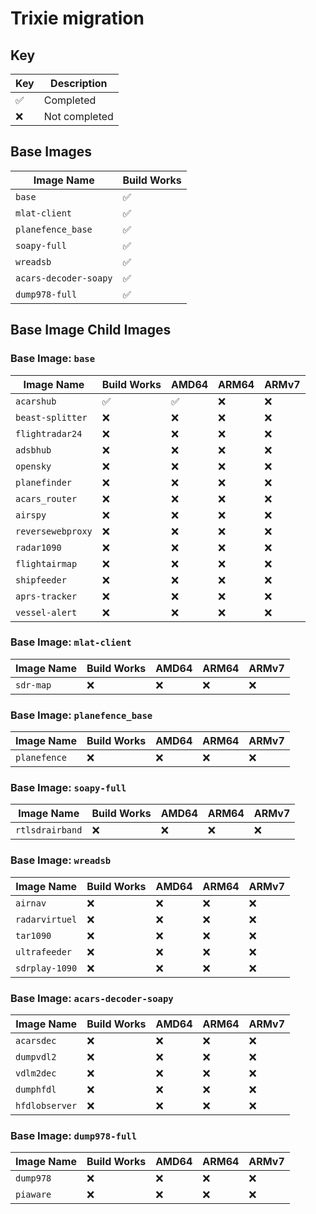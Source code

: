 # Trixie migration

## Key

| Key | Description |
| -- | -- |
| ✅ | Completed |
| ❌ | Not completed |

## Base Images

| Image Name | Build Works |
| -- | - |
| `base` | ✅ |
| `mlat-client` | ✅ |
| `planefence_base` | ✅ |
| `soapy-full` | ✅ |
| `wreadsb` | ✅ |
| `acars-decoder-soapy` | ✅ |
| `dump978-full` | ✅ |

## Base Image Child Images

### Base Image: `base`

| Image Name | Build Works | AMD64 | ARM64 | ARMv7 |
| -- | - | - | - | - |
| `acarshub` | ✅ | ✅ | ❌ | ❌ |
| `beast-splitter` | ❌ | ❌ | ❌ | ❌ |
| `flightradar24` | ❌ | ❌ | ❌ | ❌ |
| `adsbhub` | ❌ | ❌ | ❌ | ❌ |
| `opensky` | ❌ | ❌ | ❌ | ❌ |
| `planefinder` | ❌ | ❌ | ❌ | ❌ |
| `acars_router` | ❌ | ❌ | ❌ | ❌ |
| `airspy` | ❌ | ❌ | ❌ | ❌ |
| `reversewebproxy` | ❌ | ❌ | ❌ | ❌ |
| `radar1090` | ❌ | ❌ | ❌ | ❌ |
| `flightairmap` | ❌ | ❌ | ❌ | ❌ |
| `shipfeeder` | ❌ | ❌ | ❌ | ❌ |
| `aprs-tracker` | ❌ | ❌ | ❌ | ❌ |
| `vessel-alert` | ❌ | ❌ | ❌ | ❌ |

### Base Image: `mlat-client`

| Image Name | Build Works | AMD64 | ARM64 | ARMv7 |
| -- | - | - | - | - |
| `sdr-map` | ❌ | ❌ | ❌ | ❌ |

### Base Image: `planefence_base`

| Image Name | Build Works | AMD64 | ARM64 | ARMv7 |
| -- | - | - | - | - |
| `planefence` | ❌ | ❌ | ❌ | ❌ |

### Base Image: `soapy-full`

| Image Name | Build Works | AMD64 | ARM64 | ARMv7 |
| -- | - | - | - | - |
| `rtlsdrairband` | ❌ | ❌ | ❌ | ❌ |

### Base Image: `wreadsb`

| Image Name | Build Works | AMD64 | ARM64 | ARMv7 |
| -- | - | - | - | - |
| `airnav` | ❌ | ❌ | ❌ | ❌ |
| `radarvirtuel` | ❌ | ❌ | ❌ | ❌ |
| `tar1090` | ❌ | ❌ | ❌ | ❌ |
| `ultrafeeder` | ❌ | ❌ | ❌ | ❌ |
| `sdrplay-1090` | ❌ | ❌ | ❌ | ❌ |

### Base Image: `acars-decoder-soapy`

| Image Name | Build Works | AMD64 | ARM64 | ARMv7 |
| -- | - | - | - | - |
| `acarsdec` | ❌ | ❌ | ❌ | ❌ |
| `dumpvdl2` | ❌ | ❌ | ❌ | ❌ |
| `vdlm2dec` | ❌ | ❌ | ❌ | ❌ |
| `dumphfdl` | ❌ | ❌ | ❌ | ❌ |
| `hfdlobserver` | ❌ | ❌ | ❌ | ❌ |

### Base Image: `dump978-full`

| Image Name | Build Works | AMD64 | ARM64 | ARMv7 |
| -- | - | - | - | - |
| `dump978` | ❌ | ❌ | ❌ | ❌ |
| `piaware` | ❌ | ❌ | ❌ | ❌ |
